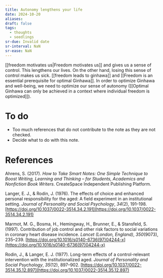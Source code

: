 ```yaml
---
title: Autonomy lengthens your life
date: 2024-10-20
aliases: 
draft: false
tags:
  - thoughts
  - seedlings
sr-due: Invalid date
sr-interval: NaN
sr-ease: NaN
---
```

[[freedom motivates us|Freedom motivates us]] and gives us a sense of control. This lengthens our lives. On the other hand, losing this sense of control makes us sick. [[freedom leads to ginhawa]] and [[Freedom is an essential prerequisite for optimal Ginhawa]]. In order to optimize Ginhawa and well-being, we need to optimize our sense of autonomy ([[Optimal Ginhawa can only be achieved in a context where individual freedom is optimized]]).

# To do

- Too much references that do not contribute to the note as they are not checked.
- Decide what to do with this note.

# References

Ahrens, S. (2017). *How to Take Smart Notes: One Simple Technique to Boost Writing, Learning and Thinking – for Students, Academics and Nonfiction Book Writers*. CreateSpace Independent Publishing Platform.

Langer, E. J., & Rodin, J. (1976). The effects of choice and enhanced personal responsibility for the aged: A field experiment in an institutional setting. *Journal of Personality and Social Psychology*, *34*(2), 191–198. [https://doi.org/10.1037/0022-3514.34.2.191](https://doi.org/10.1037/0022-3514.34.2.191)

Marmot, M. G., Bosma, H., Hemingway, H., Brunner, E., & Stansfeld, S. (1997). Contribution of job control and other risk factors to social variations in coronary heart disease incidence. *Lancet (London, England)*, *350*(9073), 235–239. [https://doi.org/10.1016/s0140-6736(97)04244-x](https://doi.org/10.1016/s0140-6736(97)04244-x)

Rodin, J., & Langer, E. J. (1977). Long-term effects of a control-relevant intervention with the institutionalized aged. *Journal of Personality and Social Psychology*, *35*(12), 897–902. [https://doi.org/10.1037/0022-3514.35.12.897](https://doi.org/10.1037/0022-3514.35.12.897)

